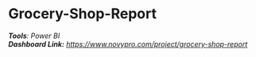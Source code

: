 # Grocery-Shop-Report


_**Tools**: Power BI<br>
**Dashboard Link:** https://www.novypro.com/project/grocery-shop-report_
